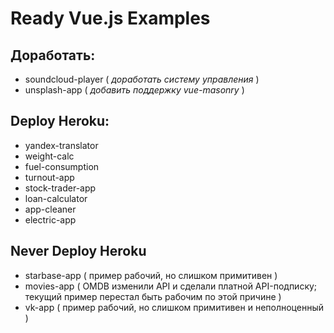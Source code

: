 # Ready Vue.js Examples

## Доработать:

  * soundcloud-player ( *доработать систему управления* )
  * unsplash-app ( *добавить поддержку vue-masonry* )

## Deploy Heroku:

  * yandex-translator
  * weight-calc
  * fuel-consumption
  * turnout-app
  * stock-trader-app
  * loan-calculator
  * app-cleaner
  * electric-app

## Never Deploy Heroku

  * starbase-app ( пример рабочий, но слишком примитивен )
  * movies-app ( OMDB изменили API и сделали платной API-подписку; текущий пример перестал быть рабочим по этой причине )
  * vk-app ( пример рабочий, но слишком примитивен и неполноценный )
